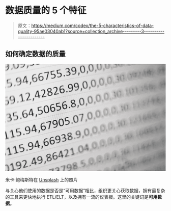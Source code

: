 # 数据质量的 5 个特征

> 原文：<https://medium.com/codex/the-5-characteristics-of-data-quality-95ae03040ab1?source=collection_archive---------3----------------------->

## 如何确定数据的质量

![](img/90990ff43b1b9d5b745e2f1b03f71432.png)

米卡·鲍梅斯特在 [Unsplash](https://unsplash.com?utm_source=medium&utm_medium=referral) 上的照片

与关心他们使用的数据是否是“可用数据”相比，组织更关心获取数据，拥有最复杂的工具来更快地执行 ETL/ELT，以及拥有一流的仪表板。这里的关键词是**可用数据**。